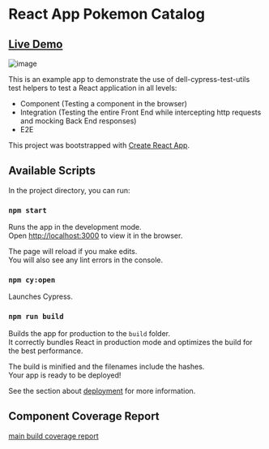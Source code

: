 # React App Pokemon Catalog
## [Live Demo](https://shellydcms.github.io/cypress-test-utils-examples/react/)
![image](https://github.com/ShellyDCMS/cypress-test-utils-examples/assets/60476837/6b73d373-8aa3-4672-bf6f-50df2c05695e)


This is an example app to demonstrate the use of dell-cypress-test-utils test helpers to test a React application in all levels:
- Component (Testing a component in  the browser)
- Integration (Testing the entire Front End while intercepting http requests and mocking Back End responses)
- E2E

This project was bootstrapped with [Create React App](https://github.com/facebook/create-react-app).

## Available Scripts

In the project directory, you can run:

### `npm start`

Runs the app in the development mode.\
Open [http://localhost:3000](http://localhost:3000) to view it in the browser.

The page will reload if you make edits.\
You will also see any lint errors in the console.

### `npm cy:open`

Launches Cypress.

### `npm run build`

Builds the app for production to the `build` folder.\
It correctly bundles React in production mode and optimizes the build for the best performance.

The build is minified and the filenames include the hashes.\
Your app is ready to be deployed!

See the section about [deployment](https://facebook.github.io/create-react-app/docs/deployment) for more information.

## Component Coverage Report
[main build coverage report](https://app.codecov.io/gh/ShellyDCMS/cypress-test-utils-examples/tree/main/examples)
